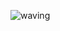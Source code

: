 ![waving](https://capsule-render.vercel.app/api?type=waving&height=200&text=QuanTrieuPCYT&fontAlign=80&fontAlignY=40&color=gradient)
